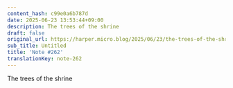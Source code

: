 ```yaml
---
content_hash: c99e0a6b787d
date: 2025-06-23 13:53:44+09:00
description: The trees of the shrine
draft: false
original_url: https://harper.micro.blog/2025/06/23/the-trees-of-the-shrine.html
sub_title: Untitled
title: 'Note #262'
translationKey: note-262
---
```


The trees of the shrine